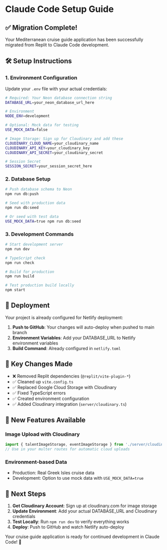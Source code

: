 # Claude Code Setup Guide

## ✅ Migration Complete!

Your Mediterranean cruise guide application has been successfully migrated from Replit to Claude Code development.

## 🛠️ Setup Instructions

### 1. Environment Configuration

Update your `.env` file with your actual credentials:

```bash
# Required: Your Neon database connection string
DATABASE_URL=your_neon_database_url_here

# Environment
NODE_ENV=development

# Optional: Mock data for testing
USE_MOCK_DATA=false

# Image Storage: Sign up for Cloudinary and add these
CLOUDINARY_CLOUD_NAME=your_cloudinary_name
CLOUDINARY_API_KEY=your_cloudinary_key
CLOUDINARY_API_SECRET=your_cloudinary_secret

# Session Secret
SESSION_SECRET=your_session_secret_here
```

### 2. Database Setup

```bash
# Push database schema to Neon
npm run db:push

# Seed with production data
npm run db:seed

# Or seed with test data
USE_MOCK_DATA=true npm run db:seed
```

### 3. Development Commands

```bash
# Start development server
npm run dev

# TypeScript check
npm run check

# Build for production
npm run build

# Test production build locally
npm start
```

## 🚀 Deployment

Your project is already configured for Netlify deployment:

1. **Push to GitHub**: Your changes will auto-deploy when pushed to main branch
2. **Environment Variables**: Add your DATABASE_URL to Netlify environment variables
3. **Build Command**: Already configured in `netlify.toml`

## 📁 Key Changes Made

- ❌ Removed Replit dependencies (`@replit/vite-plugin-*`)
- ✅ Cleaned up `vite.config.ts`
- ✅ Replaced Google Cloud Storage with Cloudinary
- ✅ Fixed TypeScript errors
- ✅ Created environment configuration
- ✅ Added Cloudinary integration (`server/cloudinary.ts`)

## 🔧 New Features Available

### Image Upload with Cloudinary
```typescript
import { talentImageStorage, eventImageStorage } from './server/cloudinary';
// Use in your multer routes for automatic cloud uploads
```

### Environment-based Data
- Production: Real Greek Isles cruise data
- Development: Option to use mock data with `USE_MOCK_DATA=true`

## 🎯 Next Steps

1. **Get Cloudinary Account**: Sign up at cloudinary.com for image storage
2. **Update Environment**: Add your actual DATABASE_URL and Cloudinary credentials
3. **Test Locally**: Run `npm run dev` to verify everything works
4. **Deploy**: Push to GitHub and watch Netlify auto-deploy

Your cruise guide application is ready for continued development in Claude Code! 🚢